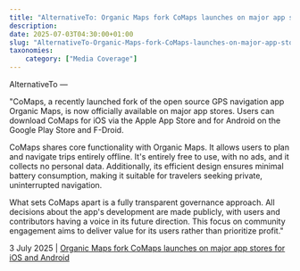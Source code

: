 ```yaml
---
title: "AlternativeTo: Organic Maps fork CoMaps launches on major app stores for iOS and Android"
description: 
date: 2025-07-03T04:30:00+01:00
slug: "AlternativeTo-Organic-Maps-fork-CoMaps-launches-on-major-app-stores-for-iOS-and-Android"
taxonomies:
    category: ["Media Coverage"]
---
```


AlternativeTo — 
 

"CoMaps, a recently launched fork of the open source GPS navigation app Organic Maps, is now officially available on major app stores. Users can download CoMaps for iOS via the Apple App Store and for Android on the Google Play Store and F-Droid.

CoMaps shares core functionality with Organic Maps. It allows users to plan and navigate trips entirely offline. It's entirely free to use, with no ads, and it collects no personal data. Additionally, its efficient design ensures minimal battery consumption, making it suitable for travelers seeking private, uninterrupted navigation.

What sets CoMaps apart is a fully transparent governance approach. All decisions about the app's development are made publicly, with users and contributors having a voice in its future direction. This focus on community engagement aims to deliver value for its users rather than prioritize profit."


3 July 2025 | [Organic Maps fork CoMaps launches on major app stores for iOS and Android](https://alternativeto.net/news/2025/7/organic-maps-fork-comaps-launches-on-major-app-stores-for-ios-and-android/)